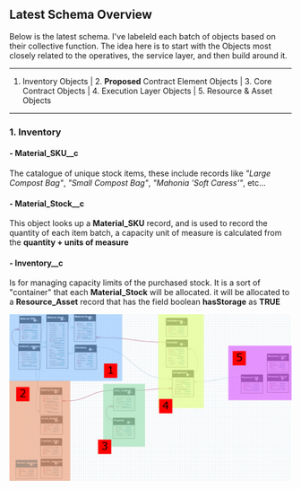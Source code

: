 ## Latest Schema Overview
Below is the latest schema. I've labeleld each batch of objects based on their collective function.
The idea here is to start with the Objects most closely related to the operatives, the service layer, and then build around it.

---
1. Inventory Objects | 2. **Proposed** Contract Element Objects | 3. Core Contract Objects | 4. Execution Layer Objects | 5. Resource & Asset Objects
---

  ### 1. Inventory
  #### - Material_SKU__c
  The catalogue of unique stock items, these include records like *"Large Compost Bag"*, *"Small Compost Bag"*, *"Mahonia 'Soft Caress'"*, etc...
  
  #### - Material_Stock__c 
  This object looks up a **Material_SKU** record, and is used to record the quantity of each item batch, a capacity unit of measure is calculated from the **quantity + units of measure**
  #### - Inventory__c 
  Is for managing capacity limits of the purchased stock. It is a sort of "container" that each **Material_Stock** will be allocated.
                    it will be allocated to a **Resource_Asset** record that has the field boolean **hasStorage** as **TRUE**

![Latest Schema](https://github.com/Rwb3n/SF-Boxfresh-app/blob/main/img/19-3-25-latest.png)
